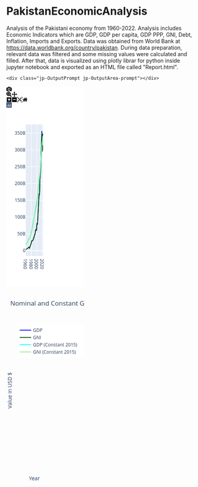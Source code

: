 # PakistanEconomicAnalysis
Analysis of the Pakistani economy from 1960-2022. Analysis includes Economic Indicators which are GDP, GDP per capita, GDP PPP, GNI, Debt, Inflation, Imports and Exports. Data was obtained from World Bank at https://data.worldbank.org/country/pakistan. During data preparation, relevant data was filtered and some missing values were calculated and filled. After that, data is visualized using plotly librar for python inside jupyter notebook and exported as an HTML file called "Report.html".

<div class="jp-Cell-outputWrapper">
<div class="jp-Collapser jp-OutputCollapser jp-Cell-outputCollapser">
</div>


<div class="jp-OutputArea jp-Cell-outputArea">

<div class="jp-OutputArea-child">

    
    <div class="jp-OutputPrompt jp-OutputArea-prompt"></div>



<div class="jp-RenderedHTMLCommon jp-RenderedHTML jp-OutputArea-output " data-mime-type="text/html">
<div>                            <div id="769a6d61-086e-447b-a20c-9f8d3424ccc3" class="plotly-graph-div js-plotly-plot" style="height:525px; width:100%;"><div class="plot-container plotly"><div class="user-select-none svg-container" style="position: relative; width: 100%; height: 100%;"><svg class="main-svg" xmlns="http://www.w3.org/2000/svg" xmlns:xlink="http://www.w3.org/1999/xlink" width="205" height="525" style="background: white;"><defs id="defs-452a0a"><g class="clips"><clipPath id="clip452a0axyplot" class="plotclip"><rect width="45" height="345"></rect></clipPath><clipPath class="axesclip" id="clip452a0ax"><rect x="51" y="0" width="45" height="525"></rect></clipPath><clipPath class="axesclip" id="clip452a0ay"><rect x="0" y="100" width="205" height="345"></rect></clipPath><clipPath class="axesclip" id="clip452a0axy"><rect x="51" y="100" width="45" height="345"></rect></clipPath></g><g class="gradients"></g><g class="patterns"></g></defs><g class="bglayer"><rect class="bg" x="51" y="100" width="45" height="345" style="fill: rgb(229, 236, 246); fill-opacity: 1; stroke-width: 0;"></rect></g><g class="draglayer cursor-crosshair"><g class="xy"><rect class="nsewdrag drag" data-subplot="xy" x="51" y="100" width="45" height="345" style="fill: transparent; stroke-width: 0; pointer-events: all;"></rect><rect class="nwdrag drag cursor-nw-resize" data-subplot="xy" x="31" y="80" width="20" height="20" style="fill: transparent; stroke-width: 0; pointer-events: all;"></rect><rect class="nedrag drag cursor-ne-resize" data-subplot="xy" x="96" y="80" width="20" height="20" style="fill: transparent; stroke-width: 0; pointer-events: all;"></rect><rect class="swdrag drag cursor-sw-resize" data-subplot="xy" x="31" y="445" width="20" height="20" style="fill: transparent; stroke-width: 0; pointer-events: all;"></rect><rect class="sedrag drag cursor-se-resize" data-subplot="xy" x="96" y="445" width="20" height="20" style="fill: transparent; stroke-width: 0; pointer-events: all;"></rect><rect class="ewdrag drag cursor-ew-resize" data-subplot="xy" x="55.5" y="445.5" width="36" height="20" style="fill: transparent; stroke-width: 0; pointer-events: all;"></rect><rect class="wdrag drag cursor-w-resize" data-subplot="xy" x="51" y="445.5" width="4.5" height="20" style="fill: transparent; stroke-width: 0; pointer-events: all;"></rect><rect class="edrag drag cursor-e-resize" data-subplot="xy" x="91.5" y="445.5" width="4.5" height="20" style="fill: transparent; stroke-width: 0; pointer-events: all;"></rect><rect class="nsdrag drag cursor-ns-resize" data-subplot="xy" x="30.5" y="134.5" width="20" height="276" style="fill: transparent; stroke-width: 0; pointer-events: all;"></rect><rect class="sdrag drag cursor-s-resize" data-subplot="xy" x="30.5" y="410.5" width="20" height="34.5" style="fill: transparent; stroke-width: 0; pointer-events: all;"></rect><rect class="ndrag drag cursor-n-resize" data-subplot="xy" x="30.5" y="100" width="20" height="34.5" style="fill: transparent; stroke-width: 0; pointer-events: all;"></rect></g></g><g class="layer-below"><g class="imagelayer"></g><g class="shapelayer"></g></g><g class="cartesianlayer"><g class="subplot xy"><g class="layer-subplot"><g class="shapelayer"></g><g class="imagelayer"></g></g><g class="minor-gridlayer"><g class="x"></g><g class="y"></g></g><g class="gridlayer"><g class="x"><path class="xgrid crisp" transform="translate(65.52,0)" d="M0,100v345" style="stroke: rgb(255, 255, 255); stroke-opacity: 1; stroke-width: 1px;"></path><path class="xgrid crisp" transform="translate(80.03,0)" d="M0,100v345" style="stroke: rgb(255, 255, 255); stroke-opacity: 1; stroke-width: 1px;"></path><path class="xgrid crisp" transform="translate(94.55,0)" d="M0,100v345" style="stroke: rgb(255, 255, 255); stroke-opacity: 1; stroke-width: 1px;"></path></g><g class="y"><path class="ygrid crisp" transform="translate(0,386.99)" d="M51,0h45" style="stroke: rgb(255, 255, 255); stroke-opacity: 1; stroke-width: 1px;"></path><path class="ygrid crisp" transform="translate(0,342.93)" d="M51,0h45" style="stroke: rgb(255, 255, 255); stroke-opacity: 1; stroke-width: 1px;"></path><path class="ygrid crisp" transform="translate(0,298.88)" d="M51,0h45" style="stroke: rgb(255, 255, 255); stroke-opacity: 1; stroke-width: 1px;"></path><path class="ygrid crisp" transform="translate(0,254.82)" d="M51,0h45" style="stroke: rgb(255, 255, 255); stroke-opacity: 1; stroke-width: 1px;"></path><path class="ygrid crisp" transform="translate(0,210.76)" d="M51,0h45" style="stroke: rgb(255, 255, 255); stroke-opacity: 1; stroke-width: 1px;"></path><path class="ygrid crisp" transform="translate(0,166.70999999999998)" d="M51,0h45" style="stroke: rgb(255, 255, 255); stroke-opacity: 1; stroke-width: 1px;"></path><path class="ygrid crisp" transform="translate(0,122.65)" d="M51,0h45" style="stroke: rgb(255, 255, 255); stroke-opacity: 1; stroke-width: 1px;"></path></g></g><g class="zerolinelayer"><path class="yzl zl crisp" transform="translate(0,431.05)" d="M51,0h45" style="stroke: rgb(255, 255, 255); stroke-opacity: 1; stroke-width: 2px;"></path></g><path class="xlines-below"></path><path class="ylines-below"></path><g class="overlines-below"></g><g class="xaxislayer-below"></g><g class="yaxislayer-below"></g><g class="overaxes-below"></g><g class="plot" transform="translate(51,100)" clip-path="url(#clip452a0axyplot)"><g class="scatterlayer mlayer"><g class="trace scatter trace8ea88f" style="stroke-miterlimit: 2; opacity: 1;"><g class="fills"></g><g class="errorbars"></g><g class="lines"><path class="js-line" d="M0,327.75L4.35,325.27L5.08,324.47L7.98,321.65L8.71,322.75L9.44,325.42L10.16,323.21L14.52,310.21L15.24,306.29L15.97,303.97L16.69,305.77L18.15,303.61L18.87,302.94L19.6,301.66L20.32,297.15L21.77,295.79L22.5,290.85L24.68,284.97L25.4,277.62L26.13,275.25L26.85,276.04L27.58,276.25L28.31,275.56L29.03,258.78L29.76,261.01L30.48,260.64L31.21,250.19L34.84,181.19L35.56,182.88L36.29,174.94L37.02,142.85L39.19,115.73L39.92,92.65L42.1,17.25L42.82,48.28L43.55,66.33L44.27,24.18" style="vector-effect: non-scaling-stroke; fill: none; stroke: rgb(0, 0, 255); stroke-opacity: 1; stroke-width: 2px; opacity: 1;"></path></g><g class="points"></g><g class="text"></g></g><g class="trace scatter tracedb7bba" style="stroke-miterlimit: 2; opacity: 1;"><g class="fills"></g><g class="errorbars"></g><g class="lines"><path class="js-line" d="M0,327.75L4.35,325.29L5.08,324.52L7.98,321.71L8.71,322.87L9.44,325.49L10.16,323.27L14.52,310.45L15.24,306.52L15.97,304.26L16.69,306.14L18.15,304.05L18.87,303.51L19.6,302.28L20.32,297.88L21.77,296.65L22.5,291.88L24.68,286.39L25.4,279.19L26.13,276.99L26.85,277.96L27.58,278.31L28.31,277.15L29.03,260.56L29.76,262.92L30.48,262.68L31.21,252.14L34.84,184.64L35.56,186.77L36.29,177.83L37.02,145.51L39.19,119.22L39.92,96.7L42.1,22.04L42.82,53.23L43.55,71.14L44.27,28.06" style="vector-effect: non-scaling-stroke; fill: none; stroke: rgb(6, 77, 2); stroke-opacity: 1; stroke-width: 2px; opacity: 1;"></path></g><g class="points"></g><g class="text"></g></g><g class="trace scatter trace3690e4" style="stroke-miterlimit: 2; opacity: 1;"><g class="fills"></g><g class="errorbars"></g><g class="lines"><path class="js-line" d="M0,316.02L2.9,311.6L3.63,309.57L6.53,303.95L7.26,300.87L8.71,300.49L9.44,298.33L12.34,292.46L13.06,289.35L13.79,287.78L14.52,283.36L21.77,243.34L22.5,238.91L23.95,230.06L24.68,226.29L26.85,214.59L27.58,211.62L31.21,186.12L31.94,175.18L34.84,143.59L35.56,138.28L37.02,129.8L37.74,122.74L41.37,68.32L42.1,52.16L42.82,45.2L43.55,48.84L44.27,30.53" style="vector-effect: non-scaling-stroke; fill: none; stroke: rgb(0, 255, 255); stroke-opacity: 1; stroke-width: 2px; opacity: 1;"></path></g><g class="points"></g><g class="text"></g></g><g class="trace scatter trace5e1ad0" style="stroke-miterlimit: 2; opacity: 1;"><g class="fills"></g><g class="errorbars"></g><g class="lines"><path class="js-line" d="M0,316.05L2.9,311.65L3.63,309.66L6.53,304.18L7.26,301.16L8.71,300.92L9.44,298.73L12.34,292.92L13.06,289.77L13.79,288.3L14.52,283.93L22.5,241.4L23.23,234.55L23.95,233.17L24.68,229.7L26.85,218.97L27.58,216.6L31.21,189.82L31.94,178.54L34.84,147.89L35.56,143.33L37.74,125.75L38.47,117.02L41.37,72.28L42.1,56.5L42.82,50.29L43.55,54.11L44.27,34.48" style="vector-effect: non-scaling-stroke; fill: none; stroke: rgb(144, 238, 144); stroke-opacity: 1; stroke-width: 2px; opacity: 1;"></path></g><g class="points"></g><g class="text"></g></g></g></g><g class="overplot"></g><path class="xlines-above crisp" d="M0,0" style="fill: none;"></path><path class="ylines-above crisp" d="M0,0" style="fill: none;"></path><g class="overlines-above"></g><g class="xaxislayer-above"><g class="xtick"><text text-anchor="start" x="0" y="458" data-unformatted="1960" data-math="N" transform="translate(51,0) rotate(90,0,452)" style="font-family: &quot;Open Sans&quot;, verdana, arial, sans-serif; font-size: 12px; fill: rgb(42, 63, 95); fill-opacity: 1; white-space: pre; opacity: 1;">1960</text></g><g class="xtick"><text text-anchor="start" x="0" y="458" data-unformatted="1980" data-math="N" style="font-family: &quot;Open Sans&quot;, verdana, arial, sans-serif; font-size: 12px; fill: rgb(42, 63, 95); fill-opacity: 1; white-space: pre; opacity: 1;" transform="translate(65.52,0) rotate(90,0,452)">1980</text></g><g class="xtick"><text text-anchor="start" x="0" y="458" data-unformatted="2000" data-math="N" style="font-family: &quot;Open Sans&quot;, verdana, arial, sans-serif; font-size: 12px; fill: rgb(42, 63, 95); fill-opacity: 1; white-space: pre; opacity: 1;" transform="translate(80.03,0) rotate(90,0,452)">2000</text></g><g class="xtick"><text text-anchor="start" x="0" y="458" data-unformatted="2020" data-math="N" style="font-family: &quot;Open Sans&quot;, verdana, arial, sans-serif; font-size: 12px; fill: rgb(42, 63, 95); fill-opacity: 1; white-space: pre; opacity: 1;" transform="translate(94.55,0) rotate(90,0,452)">2020</text></g></g><g class="yaxislayer-above"><g class="ytick"><text text-anchor="end" x="50" y="4.199999999999999" data-unformatted="0" data-math="N" transform="translate(0,431.05)" style="font-family: &quot;Open Sans&quot;, verdana, arial, sans-serif; font-size: 12px; fill: rgb(42, 63, 95); fill-opacity: 1; white-space: pre; opacity: 1;">0</text></g><g class="ytick"><text text-anchor="end" x="50" y="4.199999999999999" data-unformatted="50B" data-math="N" style="font-family: &quot;Open Sans&quot;, verdana, arial, sans-serif; font-size: 12px; fill: rgb(42, 63, 95); fill-opacity: 1; white-space: pre; opacity: 1;" transform="translate(0,386.99)">50B</text></g><g class="ytick"><text text-anchor="end" x="50" y="4.199999999999999" data-unformatted="100B" data-math="N" style="font-family: &quot;Open Sans&quot;, verdana, arial, sans-serif; font-size: 12px; fill: rgb(42, 63, 95); fill-opacity: 1; white-space: pre; opacity: 1;" transform="translate(0,342.93)">100B</text></g><g class="ytick"><text text-anchor="end" x="50" y="4.199999999999999" data-unformatted="150B" data-math="N" style="font-family: &quot;Open Sans&quot;, verdana, arial, sans-serif; font-size: 12px; fill: rgb(42, 63, 95); fill-opacity: 1; white-space: pre; opacity: 1;" transform="translate(0,298.88)">150B</text></g><g class="ytick"><text text-anchor="end" x="50" y="4.199999999999999" data-unformatted="200B" data-math="N" style="font-family: &quot;Open Sans&quot;, verdana, arial, sans-serif; font-size: 12px; fill: rgb(42, 63, 95); fill-opacity: 1; white-space: pre; opacity: 1;" transform="translate(0,254.82)">200B</text></g><g class="ytick"><text text-anchor="end" x="50" y="4.199999999999999" data-unformatted="250B" data-math="N" style="font-family: &quot;Open Sans&quot;, verdana, arial, sans-serif; font-size: 12px; fill: rgb(42, 63, 95); fill-opacity: 1; white-space: pre; opacity: 1;" transform="translate(0,210.76)">250B</text></g><g class="ytick"><text text-anchor="end" x="50" y="4.199999999999999" data-unformatted="300B" data-math="N" style="font-family: &quot;Open Sans&quot;, verdana, arial, sans-serif; font-size: 12px; fill: rgb(42, 63, 95); fill-opacity: 1; white-space: pre; opacity: 1;" transform="translate(0,166.70999999999998)">300B</text></g><g class="ytick"><text text-anchor="end" x="50" y="4.199999999999999" data-unformatted="350B" data-math="N" style="font-family: &quot;Open Sans&quot;, verdana, arial, sans-serif; font-size: 12px; fill: rgb(42, 63, 95); fill-opacity: 1; white-space: pre; opacity: 1;" transform="translate(0,122.65)">350B</text></g></g><g class="overaxes-above"></g></g></g><g class="polarlayer"></g><g class="smithlayer"></g><g class="ternarylayer"></g><g class="geolayer"></g><g class="funnelarealayer"></g><g class="pielayer"></g><g class="iciclelayer"></g><g class="treemaplayer"></g><g class="sunburstlayer"></g><g class="glimages"></g></svg><div class="gl-container"></div><svg class="main-svg" xmlns="http://www.w3.org/2000/svg" xmlns:xlink="http://www.w3.org/1999/xlink" width="205" height="525"><defs id="topdefs-452a0a"><g class="clips"></g><clipPath id="legend452a0a"><rect width="175" height="86" x="0" y="0"></rect></clipPath></defs><g class="indicatorlayer"></g><g class="layer-above"><g class="imagelayer"></g><g class="shapelayer"></g></g><g class="infolayer"><g class="legend" pointer-events="all" transform="translate(30,100)"><rect class="bg" shape-rendering="crispEdges" style="stroke: rgb(68, 68, 68); stroke-opacity: 1; fill: rgb(255, 255, 255); fill-opacity: 1; stroke-width: 0px;" width="175" height="86" x="0" y="0"></rect><g class="scrollbox" transform="" clip-path="url(#legend452a0a)"><g class="groups"><g class="traces" transform="translate(0,14.5)" style="opacity: 1;"><text class="legendtext" text-anchor="start" x="40" y="4.680000000000001" data-unformatted="GDP" data-math="N" style="font-family: &quot;Open Sans&quot;, verdana, arial, sans-serif; font-size: 12px; fill: rgb(42, 63, 95); fill-opacity: 1; white-space: pre;">GDP</text><g class="layers" style="opacity: 1;"><g class="legendfill"></g><g class="legendlines"><path class="js-line" d="M5,0h30" style="fill: none; stroke: rgb(0, 0, 255); stroke-opacity: 1; stroke-width: 2px;"></path></g><g class="legendsymbols"><g class="legendpoints"></g></g></g><rect class="legendtoggle" pointer-events="all" x="0" y="-9.5" width="169.40625" height="19" style="cursor: pointer; fill: rgb(0, 0, 0); fill-opacity: 0;"></rect></g><g class="traces" transform="translate(0,33.5)" style="opacity: 1;"><text class="legendtext" text-anchor="start" x="40" y="4.680000000000001" data-unformatted="GNI" data-math="N" style="font-family: &quot;Open Sans&quot;, verdana, arial, sans-serif; font-size: 12px; fill: rgb(42, 63, 95); fill-opacity: 1; white-space: pre;">GNI</text><g class="layers" style="opacity: 1;"><g class="legendfill"></g><g class="legendlines"><path class="js-line" d="M5,0h30" style="fill: none; stroke: rgb(6, 77, 2); stroke-opacity: 1; stroke-width: 2px;"></path></g><g class="legendsymbols"><g class="legendpoints"></g></g></g><rect class="legendtoggle" pointer-events="all" x="0" y="-9.5" width="169.40625" height="19" style="cursor: pointer; fill: rgb(0, 0, 0); fill-opacity: 0;"></rect></g><g class="traces" transform="translate(0,52.5)" style="opacity: 1;"><text class="legendtext" text-anchor="start" x="40" y="4.680000000000001" data-unformatted="GDP (Constant 2015)" data-math="N" style="font-family: &quot;Open Sans&quot;, verdana, arial, sans-serif; font-size: 12px; fill: rgb(42, 63, 95); fill-opacity: 1; white-space: pre;">GDP (Constant 2015)</text><g class="layers" style="opacity: 1;"><g class="legendfill"></g><g class="legendlines"><path class="js-line" d="M5,0h30" style="fill: none; stroke: rgb(0, 255, 255); stroke-opacity: 1; stroke-width: 2px;"></path></g><g class="legendsymbols"><g class="legendpoints"></g></g></g><rect class="legendtoggle" pointer-events="all" x="0" y="-9.5" width="169.40625" height="19" style="cursor: pointer; fill: rgb(0, 0, 0); fill-opacity: 0;"></rect></g><g class="traces" transform="translate(0,71.5)" style="opacity: 1;"><text class="legendtext" text-anchor="start" x="40" y="4.680000000000001" data-unformatted="GNI (Constant 2015)" data-math="N" style="font-family: &quot;Open Sans&quot;, verdana, arial, sans-serif; font-size: 12px; fill: rgb(42, 63, 95); fill-opacity: 1; white-space: pre;">GNI (Constant 2015)</text><g class="layers" style="opacity: 1;"><g class="legendfill"></g><g class="legendlines"><path class="js-line" d="M5,0h30" style="fill: none; stroke: rgb(144, 238, 144); stroke-opacity: 1; stroke-width: 2px;"></path></g><g class="legendsymbols"><g class="legendpoints"></g></g></g><rect class="legendtoggle" pointer-events="all" x="0" y="-9.5" width="169.40625" height="19" style="cursor: pointer; fill: rgb(0, 0, 0); fill-opacity: 0;"></rect></g></g></g><rect class="scrollbar" rx="20" ry="3" width="0" height="0" style="fill: rgb(128, 139, 164); fill-opacity: 1;" x="0" y="0"></rect></g><g class="g-gtitle"><text class="gtitle" x="10.25" y="50" text-anchor="start" dy="0em" data-unformatted="Nominal and Constant GDP and GNI" data-math="N" style="font-family: &quot;Open Sans&quot;, verdana, arial, sans-serif; font-size: 17px; fill: rgb(42, 63, 95); opacity: 1; font-weight: normal; white-space: pre;">Nominal and Constant GDP and GNI</text></g><g class="g-xtitle"><text class="xtitle" x="73.5" y="507.68671875" text-anchor="middle" data-unformatted="Year" data-math="N" style="font-family: &quot;Open Sans&quot;, verdana, arial, sans-serif; font-size: 14px; fill: rgb(42, 63, 95); opacity: 1; font-weight: normal; white-space: pre;">Year</text></g><g class="g-ytitle" transform="translate(19.9248046875,0)"><text class="ytitle" transform="rotate(-90,-5.924999999999997,272.5)" x="-5.924999999999997" y="272.5" text-anchor="middle" data-unformatted="Value in USD $" data-math="N" style="font-family: &quot;Open Sans&quot;, verdana, arial, sans-serif; font-size: 14px; fill: rgb(42, 63, 95); opacity: 1; font-weight: normal; white-space: pre;">Value in USD $</text></g></g><g class="menulayer"></g><g class="zoomlayer"></g></svg><div class="modebar-container" style="position: absolute; top: 0px; right: 0px; width: 100%;"><div id="modebar-452a0a" class="modebar modebar--hover ease-bg"><div class="modebar-group"><a rel="tooltip" class="modebar-btn" data-title="Download plot as a png" data-toggle="false" data-gravity="n"><svg viewBox="0 0 1000 1000" class="icon" height="1em" width="1em"><path d="m500 450c-83 0-150-67-150-150 0-83 67-150 150-150 83 0 150 67 150 150 0 83-67 150-150 150z m400 150h-120c-16 0-34 13-39 29l-31 93c-6 15-23 28-40 28h-340c-16 0-34-13-39-28l-31-94c-6-15-23-28-40-28h-120c-55 0-100-45-100-100v-450c0-55 45-100 100-100h800c55 0 100 45 100 100v450c0 55-45 100-100 100z m-400-550c-138 0-250 112-250 250 0 138 112 250 250 250 138 0 250-112 250-250 0-138-112-250-250-250z m365 380c-19 0-35 16-35 35 0 19 16 35 35 35 19 0 35-16 35-35 0-19-16-35-35-35z" transform="matrix(1 0 0 -1 0 850)"></path></svg></a></div><div class="modebar-group"><a rel="tooltip" class="modebar-btn active" data-title="Zoom" data-attr="dragmode" data-val="zoom" data-toggle="false" data-gravity="n"><svg viewBox="0 0 1000 1000" class="icon" height="1em" width="1em"><path d="m1000-25l-250 251c40 63 63 138 63 218 0 224-182 406-407 406-224 0-406-182-406-406s183-406 407-406c80 0 155 22 218 62l250-250 125 125z m-812 250l0 438 437 0 0-438-437 0z m62 375l313 0 0-312-313 0 0 312z" transform="matrix(1 0 0 -1 0 850)"></path></svg></a><a rel="tooltip" class="modebar-btn" data-title="Pan" data-attr="dragmode" data-val="pan" data-toggle="false" data-gravity="n"><svg viewBox="0 0 1000 1000" class="icon" height="1em" width="1em"><path d="m1000 350l-187 188 0-125-250 0 0 250 125 0-188 187-187-187 125 0 0-250-250 0 0 125-188-188 186-187 0 125 252 0 0-250-125 0 187-188 188 188-125 0 0 250 250 0 0-126 187 188z" transform="matrix(1 0 0 -1 0 850)"></path></svg></a></div><div class="modebar-group"><a rel="tooltip" class="modebar-btn" data-title="Zoom in" data-attr="zoom" data-val="in" data-toggle="false" data-gravity="n"><svg viewBox="0 0 875 1000" class="icon" height="1em" width="1em"><path d="m1 787l0-875 875 0 0 875-875 0z m687-500l-187 0 0-187-125 0 0 187-188 0 0 125 188 0 0 187 125 0 0-187 187 0 0-125z" transform="matrix(1 0 0 -1 0 850)"></path></svg></a><a rel="tooltip" class="modebar-btn" data-title="Zoom out" data-attr="zoom" data-val="out" data-toggle="false" data-gravity="n"><svg viewBox="0 0 875 1000" class="icon" height="1em" width="1em"><path d="m0 788l0-876 875 0 0 876-875 0z m688-500l-500 0 0 125 500 0 0-125z" transform="matrix(1 0 0 -1 0 850)"></path></svg></a><a rel="tooltip" class="modebar-btn" data-title="Autoscale" data-attr="zoom" data-val="auto" data-toggle="false" data-gravity="n"><svg viewBox="0 0 1000 1000" class="icon" height="1em" width="1em"><path d="m250 850l-187 0-63 0 0-62 0-188 63 0 0 188 187 0 0 62z m688 0l-188 0 0-62 188 0 0-188 62 0 0 188 0 62-62 0z m-875-938l0 188-63 0 0-188 0-62 63 0 187 0 0 62-187 0z m875 188l0-188-188 0 0-62 188 0 62 0 0 62 0 188-62 0z m-125 188l-1 0-93-94-156 156 156 156 92-93 2 0 0 250-250 0 0-2 93-92-156-156-156 156 94 92 0 2-250 0 0-250 0 0 93 93 157-156-157-156-93 94 0 0 0-250 250 0 0 0-94 93 156 157 156-157-93-93 0 0 250 0 0 250z" transform="matrix(1 0 0 -1 0 850)"></path></svg></a><a rel="tooltip" class="modebar-btn" data-title="Reset axes" data-attr="zoom" data-val="reset" data-toggle="false" data-gravity="n"><svg viewBox="0 0 928.6 1000" class="icon" height="1em" width="1em"><path d="m786 296v-267q0-15-11-26t-25-10h-214v214h-143v-214h-214q-15 0-25 10t-11 26v267q0 1 0 2t0 2l321 264 321-264q1-1 1-4z m124 39l-34-41q-5-5-12-6h-2q-7 0-12 3l-386 322-386-322q-7-4-13-4-7 2-12 7l-35 41q-4 5-3 13t6 12l401 334q18 15 42 15t43-15l136-114v109q0 8 5 13t13 5h107q8 0 13-5t5-13v-227l122-102q5-5 6-12t-4-13z" transform="matrix(1 0 0 -1 0 850)"></path></svg></a></div><div class="modebar-group"><a href="https://plotly.com/" target="_blank" data-title="Produced with Plotly.js (v2.12.1)" class="modebar-btn plotlyjsicon modebar-btn--logo"><svg xmlns="http://www.w3.org/2000/svg" viewBox="0 0 132 132" height="1em" width="1em"><defs><style>.cls-1 {fill: #3f4f75;} .cls-2 {fill: #80cfbe;} .cls-3 {fill: #fff;}</style></defs><title>plotly-logomark</title><g id="symbol"><rect class="cls-1" width="132" height="132" rx="6" ry="6"></rect><circle class="cls-2" cx="78" cy="54" r="6"></circle><circle class="cls-2" cx="102" cy="30" r="6"></circle><circle class="cls-2" cx="78" cy="30" r="6"></circle><circle class="cls-2" cx="54" cy="30" r="6"></circle><circle class="cls-2" cx="30" cy="30" r="6"></circle><circle class="cls-2" cx="30" cy="54" r="6"></circle><path class="cls-3" d="M30,72a6,6,0,0,0-6,6v24a6,6,0,0,0,12,0V78A6,6,0,0,0,30,72Z"></path><path class="cls-3" d="M78,72a6,6,0,0,0-6,6v24a6,6,0,0,0,12,0V78A6,6,0,0,0,78,72Z"></path><path class="cls-3" d="M54,48a6,6,0,0,0-6,6v48a6,6,0,0,0,12,0V54A6,6,0,0,0,54,48Z"></path><path class="cls-3" d="M102,48a6,6,0,0,0-6,6v48a6,6,0,0,0,12,0V54A6,6,0,0,0,102,48Z"></path></g></svg></a></div></div></div><svg class="main-svg" xmlns="http://www.w3.org/2000/svg" xmlns:xlink="http://www.w3.org/1999/xlink" width="205" height="525"><g class="hoverlayer"></g></svg></div></div></div>            <script type="text/javascript">                require(["plotly"], function(Plotly) {                    window.PLOTLYENV=window.PLOTLYENV || {};                                    if (document.getElementById("769a6d61-086e-447b-a20c-9f8d3424ccc3")) {                    Plotly.newPlot(                        "769a6d61-086e-447b-a20c-9f8d3424ccc3",                        [{"line":{"color":"blue","width":2},"name":"GDP","x":[1960,1961,1962,1963,1964,1965,1966,1967,1968,1969,1970,1971,1972,1973,1974,1975,1976,1977,1978,1979,1980,1981,1982,1983,1984,1985,1986,1987,1988,1989,1990,1991,1992,1993,1994,1995,1996,1997,1998,1999,2000,2001,2002,2003,2004,2005,2006,2007,2008,2009,2010,2011,2012,2013,2014,2015,2016,2017,2018,2019,2020,2021,2022],"y":[3749265014.69971,4118647627.04746,4310163796.72407,4630827383.45233,5204955900.88198,5929231415.37169,6561108777.82444,7464510709.7858,8041999160.0168,8683116337.67325,10027509449.811,10665896682.0664,9415016359.56604,6383429490.21091,8899191919.19192,11230606060.6061,13168080808.0808,15126060606.0606,17811515151.5152,19688383838.3838,23654444444.4444,28100606060.6061,30725971563.981,28691889763.7795,31151825467.4978,31144920844.3272,31899070055.7967,33351529274.6869,38472742808.3167,40171018229.0715,40010423970.4576,45625234697.7094,48884606848.1265,51809949334.2396,52293456906.2665,60636022422.6176,63320122807.1223,62433300338.0941,62191955814.3478,62973855718.8874,82017743416.2841,79484403984.8849,79904985384.8652,91760542940.0717,107759683863.123,120055291992.938,137264061106.043,152385716311.916,170077814106.305,168152775283.032,177165635077.065,213587413183.996,224383620829.57,231218567178.979,244360888750.807,270556131701.171,313629858859.587,339205615769.187,356128224957.085,320909489229.723,300425666773.043,348262544719.178,null],"type":"scatter"},{"line":{"color":"#064d02","width":2},"name":"GNI","x":[1960,1961,1962,1963,1964,1965,1966,1967,1968,1969,1970,1971,1972,1973,1974,1975,1976,1977,1978,1979,1980,1981,1982,1983,1984,1985,1986,1987,1988,1989,1990,1991,1992,1993,1994,1995,1996,1997,1998,1999,2000,2001,2002,2003,2004,2005,2006,2007,2008,2009,2010,2011,2012,2013,2014,2015,2016,2017,2018,2019,2020,2021,2022],"y":[3743805557.32885,4113188163.79672,4304913711.46577,4618647397.73205,5191095684.16632,5904242167.15666,6530659168.41663,7414511761.44477,7976000544.30911,8608117913.48173,9933511425.45149,10602710262.9147,9280297318.40882,6304783732.14792,8825591919.19192,11135306065.6566,13023880818.1818,14945208942.4242,17630257535.3535,19454758401.0101,23372307730.303,27838462487.8788,30403618323.2227,28268946910.2362,30706971613.2383,30636427793.5356,31255404416.615,32653162967.6668,37638850724.0103,39281967545.6771,39037984570.654,44456418830.356,47608413397.6312,50299012145.108,50683413485.0958,58850661626.4522,61353009810.8316,60247003571.199,59853183245.9639,61165855718.8874,79997743416.2841,77324403984.8849,77585985384.8652,89549542940.0717,105552683863.123,117669281992.533,134597061106.043,148803716311.916,166154814106.305,163745775283.032,173883635077.065,210570413183.996,221138620829.57,227549567178.979,240405888750.807,265957131701.171,308284858859.587,334191615769.187,350691224957.085,315299489229.723,294966666773.043,343862544719.179,null],"type":"scatter"},{"line":{"color":"cyan","width":2},"name":"GDP (Constant 2015)","x":[1960,1961,1962,1963,1964,1965,1966,1967,1968,1969,1970,1971,1972,1973,1974,1975,1976,1977,1978,1979,1980,1981,1982,1983,1984,1985,1986,1987,1988,1989,1990,1991,1992,1993,1994,1995,1996,1997,1998,1999,2000,2001,2002,2003,2004,2005,2006,2007,2008,2009,2010,2011,2012,2013,2014,2015,2016,2017,2018,2019,2020,2021,2022],"y":[17051906515.055,18072863229.2049,18883044137.7055,20523760028.3482,22077358881.9207,24377679667.6667,25789135570.7327,27181906875.0768,29148034250.9794,30753478722.8911,34245063156.7058,34405457631.7497,34685313827.6526,37135575916.0458,38450246497.1252,40069546188.4454,42135607957.715,43798994631.4535,47324171439.3138,49102819931.2023,54119018689.3279,58405658207.1948,62223920402.9348,66441693145.0212,69807101510.0994,75106936724.6233,79239060260.7471,84351836238.3006,90783898907.1746,95286570486.304,99535004954.566,104573036669.867,112631328025.675,114611102601.62,118894595775.998,124794869862.951,130843154669.556,132170422415.143,135541077855.994,140502061227.477,146487572694.003,151694353661.728,155499360359.776,164482611265.109,176895883686.619,188427333766.084,199542632868.623,209186163704.713,212745268527.165,218769488047.604,222284432535.76,228393711033.232,236403554808.345,246796934575.619,258333970574.442,270556131701.171,285509054412.112,298164602724.356,316506802375.214,324411993155.507,320278700685.871,341055457917.518,null],"type":"scatter"},{"line":{"color":"#90ee90","width":2},"name":"GNI (Constant 2015)","x":[1960,1961,1962,1963,1964,1965,1966,1967,1968,1969,1970,1971,1972,1973,1974,1975,1976,1977,1978,1979,1980,1981,1982,1983,1984,1985,1986,1987,1988,1989,1990,1991,1992,1993,1994,1995,1996,1997,1998,1999,2000,2001,2002,2003,2004,2005,2006,2007,2008,2009,2010,2011,2012,2013,2014,2015,2016,2017,2018,2019,2020,2021,2022],"y":[17027076540.021004,18048906789.720364,18860043250.422623,20469778507.68842,22018569338.94667,24274937871.05837,25669450143.820107,26999836433.959213,28908823841.616344,30487852609.761963,33924049419.75463,34201634387.26984,34189003248.6114,36678054528.28678,38132247046.40143,39729526466.55502,41674192636.04093,43275320870.58503,46842580377.07404,48520158201.48001,53473517919.211525,57860806331.86862,61571114930.11825,65462286088.72901,68810243133.57016,73880690057.2579,77499679960.1613,82416360191.9539,88643271967.1726,93018767343.2041,96938535935.1989,101741152676.414,109515932335.139,111086324055.057,115018689310.372,120855647837.076,126482643801.549,127202010402.991,129885794907.247,136077023243.746,142598126004.712,147290305272.388,150669435717.394,160275972079.694,173081229399.848,184508497112.526,195564433930.692,204174697873.956,207860197709.544,213040725252.087,218147387789.483,225127768468.291,232993934664.592,242903315422.277,254160789465.639,265957131701.171,280583255170.377,293670645647.982,311586938295.167,318627023228.167,314294113689.721,336575637252.416,null],"type":"scatter"}],                        {"template":{"data":{"histogram2dcontour":[{"type":"histogram2dcontour","colorbar":{"outlinewidth":0,"ticks":""},"colorscale":[[0.0,"#0d0887"],[0.1111111111111111,"#46039f"],[0.2222222222222222,"#7201a8"],[0.3333333333333333,"#9c179e"],[0.4444444444444444,"#bd3786"],[0.5555555555555556,"#d8576b"],[0.6666666666666666,"#ed7953"],[0.7777777777777778,"#fb9f3a"],[0.8888888888888888,"#fdca26"],[1.0,"#f0f921"]]}],"choropleth":[{"type":"choropleth","colorbar":{"outlinewidth":0,"ticks":""}}],"histogram2d":[{"type":"histogram2d","colorbar":{"outlinewidth":0,"ticks":""},"colorscale":[[0.0,"#0d0887"],[0.1111111111111111,"#46039f"],[0.2222222222222222,"#7201a8"],[0.3333333333333333,"#9c179e"],[0.4444444444444444,"#bd3786"],[0.5555555555555556,"#d8576b"],[0.6666666666666666,"#ed7953"],[0.7777777777777778,"#fb9f3a"],[0.8888888888888888,"#fdca26"],[1.0,"#f0f921"]]}],"heatmap":[{"type":"heatmap","colorbar":{"outlinewidth":0,"ticks":""},"colorscale":[[0.0,"#0d0887"],[0.1111111111111111,"#46039f"],[0.2222222222222222,"#7201a8"],[0.3333333333333333,"#9c179e"],[0.4444444444444444,"#bd3786"],[0.5555555555555556,"#d8576b"],[0.6666666666666666,"#ed7953"],[0.7777777777777778,"#fb9f3a"],[0.8888888888888888,"#fdca26"],[1.0,"#f0f921"]]}],"heatmapgl":[{"type":"heatmapgl","colorbar":{"outlinewidth":0,"ticks":""},"colorscale":[[0.0,"#0d0887"],[0.1111111111111111,"#46039f"],[0.2222222222222222,"#7201a8"],[0.3333333333333333,"#9c179e"],[0.4444444444444444,"#bd3786"],[0.5555555555555556,"#d8576b"],[0.6666666666666666,"#ed7953"],[0.7777777777777778,"#fb9f3a"],[0.8888888888888888,"#fdca26"],[1.0,"#f0f921"]]}],"contourcarpet":[{"type":"contourcarpet","colorbar":{"outlinewidth":0,"ticks":""}}],"contour":[{"type":"contour","colorbar":{"outlinewidth":0,"ticks":""},"colorscale":[[0.0,"#0d0887"],[0.1111111111111111,"#46039f"],[0.2222222222222222,"#7201a8"],[0.3333333333333333,"#9c179e"],[0.4444444444444444,"#bd3786"],[0.5555555555555556,"#d8576b"],[0.6666666666666666,"#ed7953"],[0.7777777777777778,"#fb9f3a"],[0.8888888888888888,"#fdca26"],[1.0,"#f0f921"]]}],"surface":[{"type":"surface","colorbar":{"outlinewidth":0,"ticks":""},"colorscale":[[0.0,"#0d0887"],[0.1111111111111111,"#46039f"],[0.2222222222222222,"#7201a8"],[0.3333333333333333,"#9c179e"],[0.4444444444444444,"#bd3786"],[0.5555555555555556,"#d8576b"],[0.6666666666666666,"#ed7953"],[0.7777777777777778,"#fb9f3a"],[0.8888888888888888,"#fdca26"],[1.0,"#f0f921"]]}],"mesh3d":[{"type":"mesh3d","colorbar":{"outlinewidth":0,"ticks":""}}],"scatter":[{"fillpattern":{"fillmode":"overlay","size":10,"solidity":0.2},"type":"scatter"}],"parcoords":[{"type":"parcoords","line":{"colorbar":{"outlinewidth":0,"ticks":""}}}],"scatterpolargl":[{"type":"scatterpolargl","marker":{"colorbar":{"outlinewidth":0,"ticks":""}}}],"bar":[{"error_x":{"color":"#2a3f5f"},"error_y":{"color":"#2a3f5f"},"marker":{"line":{"color":"#E5ECF6","width":0.5},"pattern":{"fillmode":"overlay","size":10,"solidity":0.2}},"type":"bar"}],"scattergeo":[{"type":"scattergeo","marker":{"colorbar":{"outlinewidth":0,"ticks":""}}}],"scatterpolar":[{"type":"scatterpolar","marker":{"colorbar":{"outlinewidth":0,"ticks":""}}}],"histogram":[{"marker":{"pattern":{"fillmode":"overlay","size":10,"solidity":0.2}},"type":"histogram"}],"scattergl":[{"type":"scattergl","marker":{"colorbar":{"outlinewidth":0,"ticks":""}}}],"scatter3d":[{"type":"scatter3d","line":{"colorbar":{"outlinewidth":0,"ticks":""}},"marker":{"colorbar":{"outlinewidth":0,"ticks":""}}}],"scattermapbox":[{"type":"scattermapbox","marker":{"colorbar":{"outlinewidth":0,"ticks":""}}}],"scatterternary":[{"type":"scatterternary","marker":{"colorbar":{"outlinewidth":0,"ticks":""}}}],"scattercarpet":[{"type":"scattercarpet","marker":{"colorbar":{"outlinewidth":0,"ticks":""}}}],"carpet":[{"aaxis":{"endlinecolor":"#2a3f5f","gridcolor":"white","linecolor":"white","minorgridcolor":"white","startlinecolor":"#2a3f5f"},"baxis":{"endlinecolor":"#2a3f5f","gridcolor":"white","linecolor":"white","minorgridcolor":"white","startlinecolor":"#2a3f5f"},"type":"carpet"}],"table":[{"cells":{"fill":{"color":"#EBF0F8"},"line":{"color":"white"}},"header":{"fill":{"color":"#C8D4E3"},"line":{"color":"white"}},"type":"table"}],"barpolar":[{"marker":{"line":{"color":"#E5ECF6","width":0.5},"pattern":{"fillmode":"overlay","size":10,"solidity":0.2}},"type":"barpolar"}],"pie":[{"automargin":true,"type":"pie"}]},"layout":{"autotypenumbers":"strict","colorway":["#636efa","#EF553B","#00cc96","#ab63fa","#FFA15A","#19d3f3","#FF6692","#B6E880","#FF97FF","#FECB52"],"font":{"color":"#2a3f5f"},"hovermode":"closest","hoverlabel":{"align":"left"},"paper_bgcolor":"white","plot_bgcolor":"#E5ECF6","polar":{"bgcolor":"#E5ECF6","angularaxis":{"gridcolor":"white","linecolor":"white","ticks":""},"radialaxis":{"gridcolor":"white","linecolor":"white","ticks":""}},"ternary":{"bgcolor":"#E5ECF6","aaxis":{"gridcolor":"white","linecolor":"white","ticks":""},"baxis":{"gridcolor":"white","linecolor":"white","ticks":""},"caxis":{"gridcolor":"white","linecolor":"white","ticks":""}},"coloraxis":{"colorbar":{"outlinewidth":0,"ticks":""}},"colorscale":{"sequential":[[0.0,"#0d0887"],[0.1111111111111111,"#46039f"],[0.2222222222222222,"#7201a8"],[0.3333333333333333,"#9c179e"],[0.4444444444444444,"#bd3786"],[0.5555555555555556,"#d8576b"],[0.6666666666666666,"#ed7953"],[0.7777777777777778,"#fb9f3a"],[0.8888888888888888,"#fdca26"],[1.0,"#f0f921"]],"sequentialminus":[[0.0,"#0d0887"],[0.1111111111111111,"#46039f"],[0.2222222222222222,"#7201a8"],[0.3333333333333333,"#9c179e"],[0.4444444444444444,"#bd3786"],[0.5555555555555556,"#d8576b"],[0.6666666666666666,"#ed7953"],[0.7777777777777778,"#fb9f3a"],[0.8888888888888888,"#fdca26"],[1.0,"#f0f921"]],"diverging":[[0,"#8e0152"],[0.1,"#c51b7d"],[0.2,"#de77ae"],[0.3,"#f1b6da"],[0.4,"#fde0ef"],[0.5,"#f7f7f7"],[0.6,"#e6f5d0"],[0.7,"#b8e186"],[0.8,"#7fbc41"],[0.9,"#4d9221"],[1,"#276419"]]},"xaxis":{"gridcolor":"white","linecolor":"white","ticks":"","title":{"standoff":15},"zerolinecolor":"white","automargin":true,"zerolinewidth":2},"yaxis":{"gridcolor":"white","linecolor":"white","ticks":"","title":{"standoff":15},"zerolinecolor":"white","automargin":true,"zerolinewidth":2},"scene":{"xaxis":{"backgroundcolor":"#E5ECF6","gridcolor":"white","linecolor":"white","showbackground":true,"ticks":"","zerolinecolor":"white","gridwidth":2},"yaxis":{"backgroundcolor":"#E5ECF6","gridcolor":"white","linecolor":"white","showbackground":true,"ticks":"","zerolinecolor":"white","gridwidth":2},"zaxis":{"backgroundcolor":"#E5ECF6","gridcolor":"white","linecolor":"white","showbackground":true,"ticks":"","zerolinecolor":"white","gridwidth":2}},"shapedefaults":{"line":{"color":"#2a3f5f"}},"annotationdefaults":{"arrowcolor":"#2a3f5f","arrowhead":0,"arrowwidth":1},"geo":{"bgcolor":"white","landcolor":"#E5ECF6","subunitcolor":"white","showland":true,"showlakes":true,"lakecolor":"white"},"title":{"x":0.05},"mapbox":{"style":"light"}}},"title":{"text":"Nominal and Constant GDP and GNI"},"xaxis":{"title":{"text":"Year"}},"yaxis":{"title":{"text":"Value in USD $"}}},                        {"responsive": true}                    ).then(function(){
                            
var gd = document.getElementById('769a6d61-086e-447b-a20c-9f8d3424ccc3');
var x = new MutationObserver(function (mutations, observer) {{
        var display = window.getComputedStyle(gd).display;
        if (!display || display === 'none') {{
            console.log([gd, 'removed!']);
            Plotly.purge(gd);
            observer.disconnect();
        }}
}});

// Listen for the removal of the full notebook cells
var notebookContainer = gd.closest('#notebook-container');
if (notebookContainer) {{
    x.observe(notebookContainer, {childList: true});
}}

// Listen for the clearing of the current output cell
var outputEl = gd.closest('.output');
if (outputEl) {{
    x.observe(outputEl, {childList: true});
}}

                        })                };                });            </script>        </div>
</div>

</div>

</div>

</div>
